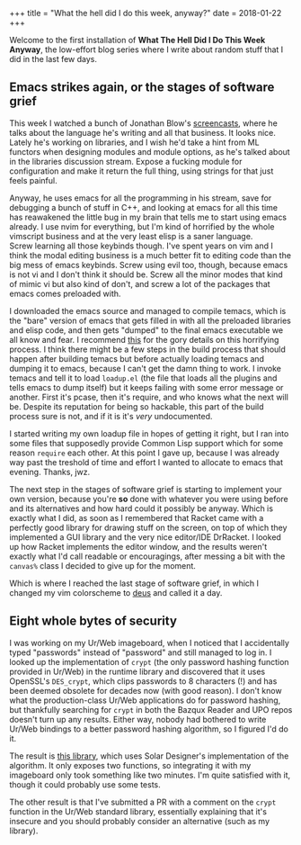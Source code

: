 +++
title = "What the hell did I do this week, anyway?"
date = 2018-01-22
+++

Welcome to the first installation of **What The Hell Did I Do This Week Anyway**,
the low-effort blog series where I write about random stuff that I did in the
last few days.

## Emacs strikes again, or the stages of software grief

This week I watched a bunch of Jonathan Blow's [screencasts](https://www.youtube.com/user/jblow888/videos),
where he talks about the language he's writing and all that business. It looks
nice. Lately he's working on libraries, and I wish he'd take a hint from ML
functors when designing modules and module options, as he's talked about in
the libraries discussion stream. Expose a fucking module for configuration and
make it return the full thing, using strings for that just feels painful.

Anyway, he uses emacs for all the programming in his stream, save for debugging
a bunch of stuff in C++, and looking at emacs for all this time has reawakened
the little bug in my brain that tells me to start using emacs already. I use
nvim for everything, but I'm kind of horrified by the whole vimscript business
and at the very least elisp is a saner language.  
Screw learning all those keybinds though. I've spent years on vim and I think
the modal editing business is a much better fit to editing code than the big
mess of emacs keybinds.
Screw using evil too, though, because emacs is not vi and I don't think it
should be. Screw all the minor modes that kind of mimic vi but also kind of
don't, and screw a lot of the packages that emacs comes preloaded with.

I downloaded the emacs source and managed to compile temacs, which is the
"bare" version of emacs that gets filled in with all the preloaded libraries
and elisp code, and then gets "dumped" to the final emacs executable we all
know and fear. I recommend [this](http://emacshorrors.com/posts/unexecute.html)
for the gory details on this horrifying process.
I think there might be a few steps in the build process that should happen
after building temacs but before actually loading temacs and dumping it to
emacs, because I can't get the damn thing to work. I invoke temacs and tell it
to load `loadup.el` (the file that loads all the plugins and tells emacs to
dump itself) but it keeps failing with some error message or another.
First it's pcase, then it's require, and who knows what the next will be.
Despite its reputation for being so hackable, this part of the build process
sure is not, and if it is it's *very* undocumented.

I started writing my own loadup file in hopes of getting it right, but I ran
into some files that supposedly provide Common Lisp support which for some
reason `require` each other. At this point I gave up, because I was already way
past the treshold of time and effort I wanted to allocate to emacs that evening.
Thanks, jwz.

The next step in the stages of software grief is starting to implement your own
version, because you're **so** done with whatever you were using before and its
alternatives and how hard could it possibly be anyway. Which is exactly what I
did, as soon as I remembered that Racket came with a perfectly good library for
drawing stuff on the screen, on top of which they implemented a GUI library and
the very nice editor/IDE DrRacket.
I looked up how Racket implements the editor window, and the results weren't
exactly what I'd call readable or encouragings, after messing a bit with the
`canvas%` class I decided to give up for the moment.

Which is where I reached the last stage of software grief, in which I changed
my vim colorscheme to [deus](https://github.com/ajmwagar/vim-deus) and called
it a day.

## Eight whole bytes of security

I was working on my Ur/Web imageboard, when I noticed that I accidentally typed
"passwords" instead of "password" and still managed to log in. I looked up the
implementation of `crypt` (the only password hashing function provided in
Ur/Web) in the runtime library and discovered that it uses OpenSSL's
`DES_crypt`, which clips passwords to 8 characters (!) and has been deemed
obsolete for decades now (with good reason). I don't know what the
production-class Ur/Web applications do for password hashing, but thankfully
searching for `crypt` in both the Bazqux Reader and UPO repos doesn't turn
up any results. Either way, nobody had bothered to write Ur/Web bindings to a
better password hashing algorithm, so I figured I'd do it.

The result is [this library](https://github.com/steinuil/urweb-bcrypt), which
uses Solar Designer's implementation of the algorithm. It only exposes two
functions, so integrating it with my imageboard only took something like two
minutes. I'm quite satisfied with it, though it could probably use some tests.

The other result is that I've submitted a PR with a comment on the `crypt`
function in the Ur/Web standard library, essentially explaining that it's
insecure and you should probably consider an alternative (such as my library).

